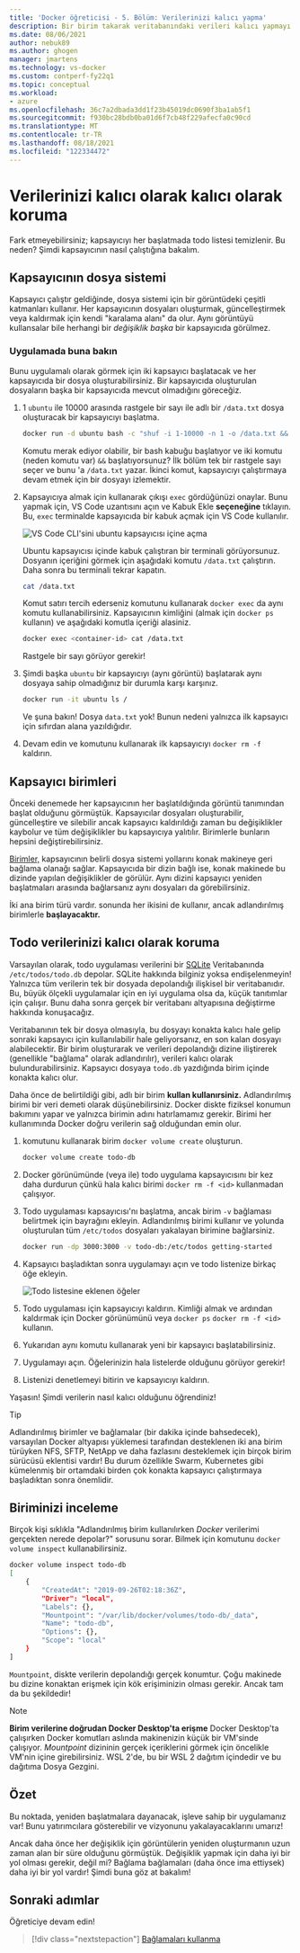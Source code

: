 ```yaml
---
title: 'Docker öğreticisi - 5. Bölüm: Verilerinizi kalıcı yapma'
description: Bir birim takarak veritabanındaki verileri kalıcı yapmayı ve dizinleri kapsayıcıda paylaşmayı öğrenin.
ms.date: 08/06/2021
author: nebuk89
ms.author: ghogen
manager: jmartens
ms.technology: vs-docker
ms.custom: contperf-fy22q1
ms.topic: conceptual
ms.workload:
- azure
ms.openlocfilehash: 36c7a2dbada3dd1f23b45019dc0690f3ba1ab5f1
ms.sourcegitcommit: f930bc28bdb0ba01d6f7cb48f229afecfa0c90cd
ms.translationtype: MT
ms.contentlocale: tr-TR
ms.lasthandoff: 08/18/2021
ms.locfileid: "122334472"
---
```

# <a name="persist-your-data"></a>Verilerinizi kalıcı olarak kalıcı olarak koruma

Fark etmeyebilirsiniz; kapsayıcıyı her başlatmada todo listesi temizlenir. Bu neden? Şimdi kapsayıcının nasıl çalıştığına bakalım.

## <a name="the-containers-filesystem"></a>Kapsayıcının dosya sistemi

Kapsayıcı çalıştır geldiğinde, dosya sistemi için bir görüntüdeki çeşitli katmanları kullanır. Her kapsayıcının dosyaları oluşturmak, güncelleştirmek veya kaldırmak için kendi "karalama alanı" da olur. Aynı görüntüyü kullansalar bile herhangi bir *değişiklik başka* bir kapsayıcıda görülmez.

### <a name="see-this-in-practice"></a>Uygulamada buna bakın

Bunu uygulamalı olarak görmek için iki kapsayıcı başlatacak ve her kapsayıcıda bir dosya oluşturabilirsiniz. Bir kapsayıcıda oluşturulan dosyaların başka bir kapsayıcıda mevcut olmadığını göreceğiz.

1. 1 `ubuntu` ile 10000 arasında rastgele bir sayı ile adlı bir `/data.txt` dosya oluşturacak bir kapsayıcıyı başlatma.

    ```bash
    docker run -d ubuntu bash -c "shuf -i 1-10000 -n 1 -o /data.txt && tail -f /dev/null"
    ```

    Komutu merak ediyor olabilir, bir bash kabuğu başlatıyor ve iki komutu (neden komutu var) `&&` başlatıyorsunuz? İlk bölüm tek bir rastgele sayı seçer ve bunu 'a `/data.txt` yazar. İkinci komut, kapsayıcıyı çalıştırmaya devam etmek için bir dosyayı izlemektir.

1. Kapsayıcıya almak için kullanarak çıkışı `exec` gördüğünüzi onaylar. Bunu yapmak için, VS Code uzantısını açın ve Kabuk Ekle **seçeneğine** tıklayın. Bu, `exec` terminalde kapsayıcıda bir kabuk açmak için VS Code kullanılır.

    ![VS Code CLI'sini ubuntu kapsayıcısı içine açma](media/attach_shell.png)

    Ubuntu kapsayıcısı içinde kabuk çalıştıran bir terminali görüyorsunuz. Dosyanın içeriğini görmek için aşağıdaki komutu `/data.txt` çalıştırın. Daha sonra bu terminali tekrar kapatın.

    ```bash
    cat /data.txt
    ```

    Komut satırı tercih ederseniz komutunu kullanarak `docker exec` da aynı komutu kullanabilirsiniz. Kapsayıcının kimliğini (almak için `docker ps` kullanın) ve aşağıdaki komutla içeriği alasiniz.

    ```bash
    docker exec <container-id> cat /data.txt
    ```

    Rastgele bir sayı görüyor gerekir!

1. Şimdi başka `ubuntu` bir kapsayıcıyı (aynı görüntü) başlatarak aynı dosyaya sahip olmadığınız bir durumla karşı karşınız.

    ```bash
    docker run -it ubuntu ls /
    ```

    Ve şuna bakın! Dosya `data.txt` yok! Bunun nedeni yalnızca ilk kapsayıcı için sıfırdan alana yazıldığıdır.

1. Devam edin ve komutunu kullanarak ilk kapsayıcıyı `docker rm -f` kaldırın.

## <a name="container-volumes"></a>Kapsayıcı birimleri

Önceki denemede her kapsayıcının her başlatıldığında görüntü tanımından başlat olduğunu görmüştük. Kapsayıcılar dosyaları oluşturabilir, güncelleştire ve silebilir ancak kapsayıcı kaldırıldığı zaman bu değişiklikler kaybolur ve tüm değişiklikler bu kapsayıcıya yalıtılır. Birimlerle bunların hepsini değiştirebilirsiniz.

[Birimler,](https://docs.docker.com/storage/volumes/) kapsayıcının belirli dosya sistemi yollarını konak makineye geri bağlama olanağı sağlar. Kapsayıcıda bir dizin bağlı ise, konak makinede bu dizinde yapılan değişiklikler de görülür. Aynı dizini kapsayıcı yeniden başlatmaları arasında bağlarsanız aynı dosyaları da görebilirsiniz.

İki ana birim türü vardır. sonunda her ikisini de kullanır, ancak adlandırılmış birimlerle **başlayacaktır.**

## <a name="persist-your-todo-data"></a>Todo verilerinizi kalıcı olarak koruma

Varsayılan olarak, todo uygulaması verilerini bir [SQLite](https://www.sqlite.org/index.html) Veritabanında `/etc/todos/todo.db` depolar. SQLite hakkında bilginiz yoksa endişelenmeyin! Yalnızca tüm verilerin tek bir dosyada depolandığı ilişkisel bir veritabanıdır. Bu, büyük ölçekli uygulamalar için en iyi uygulama olsa da, küçük tanıtımlar için çalışır. Bunu daha sonra gerçek bir veritabanı altyapısına değiştirme hakkında konuşacağız.

Veritabanının tek bir dosya olmasıyla, bu dosyayı konakta kalıcı hale gelip sonraki kapsayıcı için kullanılabilir hale geliyorsanız, en son kalan dosyayı alabilecektir. Bir birim oluşturarak ve verileri depolandığı dizine iliştirerek (genellikle "bağlama" olarak adlandırılır), verileri kalıcı olarak bulundurabilirsiniz. Kapsayıcı dosyaya `todo.db` yazdığında birim içinde konakta kalıcı olur.

Daha önce de belirtildiği gibi, adlı bir birim **kullan kullanırsiniz.** Adlandırılmış birimi bir veri demeti olarak düşünebilirsiniz. Docker diskte fiziksel konumun bakımını yapar ve yalnızca birimin adını hatırlamamız gerekir. Birimi her kullanımında Docker doğru verilerin sağ olduğundan emin olur.

1. komutunu kullanarak birim `docker volume create` oluşturun.

    ```bash
    docker volume create todo-db
    ```

1. Docker görünümünde (veya ile) todo uygulama kapsayıcısını bir kez daha durdurun çünkü hala kalıcı birimi `docker rm -f <id>` kullanmadan çalışıyor.

1. Todo uygulaması kapsayıcısı'nı başlatma, ancak birim `-v` bağlaması belirtmek için bayrağını ekleyin. Adlandırılmış birimi kullanır ve yolunda oluşturulan tüm `/etc/todos` dosyaları yakalayan birimine bağlarsiniz.

    ```bash
    docker run -dp 3000:3000 -v todo-db:/etc/todos getting-started
    ```

1. Kapsayıcı başladıktan sonra uygulamayı açın ve todo listenize birkaç öğe ekleyin.

    ![Todo listesine eklenen öğeler](media/items-added.png)

1. Todo uygulaması için kapsayıcıyı kaldırın. Kimliği almak ve ardından kaldırmak için Docker görünümünü veya `docker ps` `docker rm -f <id>` kullanın.

1. Yukarıdan aynı komutu kullanarak yeni bir kapsayıcı başlatabilirsiniz.

1. Uygulamayı açın. Öğelerinizin hala listelerde olduğunu görüyor gerekir!

1. Listenizi denetlemeyi bitirin ve kapsayıcıyı kaldırın.

Yaşasın! Şimdi verilerin nasıl kalıcı olduğunu öğrendiniz!

> [!TIP]
> Adlandırılmış birimler ve bağlamalar (bir dakika içinde bahsedecek), varsayılan Docker altyapısı yüklemesi tarafından desteklenen iki ana birim türüyken NFS, SFTP, NetApp ve daha fazlasını desteklemek için birçok birim sürücüsü eklentisi vardır! Bu durum özellikle Swarm, Kubernetes gibi kümelenmiş bir ortamdaki birden çok konakta kapsayıcı çalıştırmaya başladıktan sonra önemlidir.

## <a name="dive-into-your-volume"></a>Biriminizi inceleme

Birçok kişi sıklıkla "Adlandırılmış birim kullanılırken *Docker* verilerimi gerçekten nerede depolar?" sorusunu sorar. Bilmek için komutunu `docker volume inspect` kullanabilirsiniz.

```bash
docker volume inspect todo-db
[
    {
        "CreatedAt": "2019-09-26T02:18:36Z",
        "Driver": "local",
        "Labels": {},
        "Mountpoint": "/var/lib/docker/volumes/todo-db/_data",
        "Name": "todo-db",
        "Options": {},
        "Scope": "local"
    }
]
```

`Mountpoint`, diskte verilerin depolandığı gerçek konumtur. Çoğu makinede bu dizine konaktan erişmek için kök erişiminizin olması gerekir. Ancak tam da bu şekildedir!

> [!NOTE]
> **Birim verilerine doğrudan Docker Desktop'ta erişme** Docker Desktop'ta çalışırken Docker komutları aslında makinenizin küçük bir VM'sinde çalışıyor. *Mountpoint* dizininin gerçek içeriklerini görmek için öncelikle VM'nin içine girebilirsiniz. WSL 2'de, bu bir WSL 2 dağıtım içindedir ve bu dağıtıma Dosya Gezgini.

## <a name="recap"></a>Özet

Bu noktada, yeniden başlatmalara dayanacak, işleve sahip bir uygulamanız var! Bunu yatırımcılara gösterebilir ve vizyonunu yakalayacaklarını umarız!

Ancak daha önce her değişiklik için görüntülerin yeniden oluşturmanın uzun zaman alan bir süre olduğunu görmüştük. Değişiklik yapmak için daha iyi bir yol olması gerekir, değil mi? Bağlama bağlamaları (daha önce ima ettiysek) daha iyi bir yol vardır! Şimdi buna göz at bakalım!

## <a name="next-steps"></a>Sonraki adımlar

Öğreticiye devam edin!

> [!div class="nextstepaction"]
> [Bağlamaları kullanma](use-bind-mounts.md)
